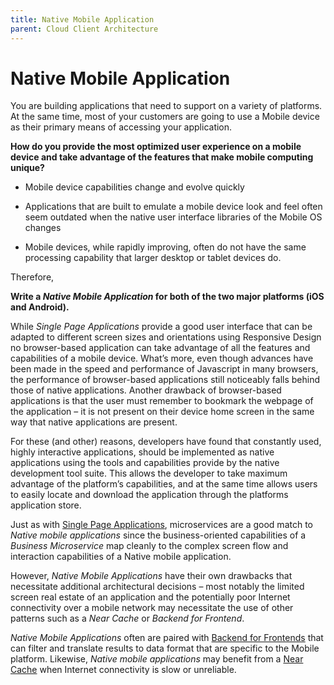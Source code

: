 ```yaml
---
title: Native Mobile Application
parent: Cloud Client Architecture
---
```

Native Mobile Application
===

You are building applications that need to support on a variety of platforms. At the same time, most of your customers are going to use a Mobile device as their primary means of accessing your application.

**How do you provide the most optimized user experience on a mobile device and take advantage of the features that make mobile computing unique?**

-   Mobile device capabilities change and evolve quickly

-   Applications that are built to emulate a mobile device look and feel often seem outdated when the native user interface libraries of the Mobile OS changes

-   Mobile devices, while rapidly improving, often do not have the same processing capability that larger desktop or tablet devices do.

Therefore,

**Write a *Native Mobile Application* for both of the two major platforms (iOS and Android).**

While *Single Page Applications* provide a good user interface that can be adapted to different screen sizes and orientations using Responsive Design no browser-based application can take advantage of all the features and capabilities of a mobile device. What’s more, even though advances have been made in the speed and performance of Javascript in many browsers, the performance of browser-based applications still noticeably falls behind those of native applications. Another drawback of browser-based applications is that the user must remember to bookmark the webpage of the application – it is not present on their device home screen in the same way that native applications are present.

For these (and other) reasons, developers have found that constantly used, highly interactive applications, should be implemented as native applications using the tools and capabilities provide by the native development tool suite. This allows the developer to take maximum advantage of the platform’s capabilities, and at the same time allows users to easily locate and download the application through the platforms application store.

Just as with [Single Page Applications](Single-Page-Application.md), microservices are a good match to *Native mobile applications* since the business-oriented capabilities of a *Business Microservice* map cleanly to the complex screen flow and interaction capabilities of a Native mobile application.

However, *Native Mobile Applications* have their own drawbacks that necessitate additional architectural decisions – most notably the
limited screen real estate of an application and the potentially poor Internet connectivity over a mobile network may necessitate the use of other patterns such as a *Near Cache* or *Backend for Frontend*.

*Native Mobile Applications* often are paired with [Backend for Frontends](Backend-For-Frontend.md) that can filter and translate results to data format that are specific to the Mobile platform. Likewise, *Native mobile applications* may benefit from a [Near Cache](Near-Cache.md) when Internet connectivity is slow or unreliable.
